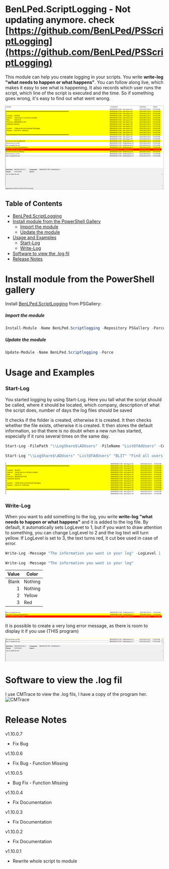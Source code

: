 # BenLPed.ScriptLogging - Not updating anymore. check [https://github.com/BenLPed/PSScriptLogging](https://github.com/BenLPed/PSScriptLogging)

This module can help you create logging in your scripts. You write **write-log "what needs to happen or what happens"**. You can follow along live, which makes it easy to see what is happening. It also records which user runs the script, which line of the script is executed and the time. So if something goes wrong, it's easy to find out what went wrong.

![Complet view of Logfil](Images//fullPic.png?raw=true)

## Table of Contents
- [BenLPed.ScriptLogging](#ScriptLogging)
- [Install module from the PowerShell Gallery](#Install-module-from-the-PowerShell-Gallery)
  - [Import the module](Import-the-module)
  - [Update the module](Update-the-module)
- [Usage and Examples](#Usage-and-Examples)
  - [Start-Log](#Start-Log)
  - [Write-Log](#Write-Log)
- [Software to view the .log fil](#Software-to-view-the-.log-fil)
- [Release Notes](#Release-Notes)

# Install module from the PowerShell gallery
Install [BenLPed.ScriptLogging](https://www.powershellgallery.com/packages/BenLPed.Scriptlogging/1.10.0.4) from PSGallery:

##### Import the module
```PowerShell
Install-Module -Name BenLPed.Scriptlogging -Repository PSGallery -Force
```

##### Update the module
```PowerShell
Update-Module -Name BenLPed.Scriptlogging -Force
```

# Usage and Examples

### Start-Log
You started logging by using Start-Log. Here you tall what the script should be called, where it should be located, which company, description of what the script does, number of days the log files should be saved

It checks if the folder is created, otherwise it is created. It then checks whether the file exists, otherwise it is created.
It then stores the default information, so that there is no doubt when a new run has started, especially if it runs several times on the same day.

```PowerShell
Start-Log -FilePath "\\LogShare$\ADUsers" -FileName "ListOfAdUsers" -Company "BLIT" -Description "Find all users in our AD that is Enabled" -DeletedLogDays "30"
```

```PowerShell
Start-Log "\\LogShare$\ADUsers" "ListOfAdUsers" "BLIT" "Find all users in our AD that is Enabled" "30"
```

![alt text](Images/Start-Log.png?raw=true)

### Write-Log
When you want to add something to the log, you write **write-log "what needs to happen or what happens"** and it is added to the log file. By default, it automatically sets LogLevet to 1, but if you want to draw attention to something, you can change LogLevel to 2 and the log text will turn yellow. If LogLevel is set to 3, the text turns red, it cut bee used in case of error.

```PowerShell
Write-Log -Message "The information you want in your log" -LogLevel 1
```

```PowerShell
Write-Log -Message "The information you want in your log"
```

| Value | Color     |
|------:|-----------|
|  Blank| Nothing   |
|      1| Nothing   |
|      2| Yellow    |
|      3| Red       |

![alt text](Images/LineColor.png?raw=true)

It is possible to create a very long error message, as there is room to display it if you use (THIS program)

![alt text](Images/Description.png?raw=true)

# Software to view the .log fil
I use CMTrace to view the .log fils, I have a copy of the program her.
![CMTrace](https://learn.microsoft.com/en-us/configmgr/core/support/cmtrace)

# Release Notes

v1.10.0.7
- Fix Bug

v1.10.0.6
- Fix Bug - Function Missing

v1.10.0.5
- Bug Fix - Function Missing

v1.10.0.4
- Fix Documentation

v1.10.0.3
- Fix Documentation

v1.10.0.2
- Fix Documentation

v1.10.0.1
- Rewrite whole script to module
